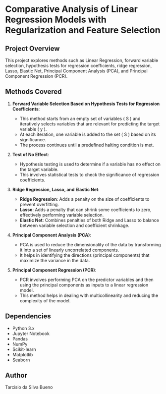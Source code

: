 # Comparative Analysis of Linear Regression Models with Regularization and Feature Selection

## Project Overview
This project explores methods such as Linear Regression, forward variable selection, hypothesis tests for regression coefficients, ridge regression, Lasso, Elastic Net, Principal Component Analysis (PCA), and Principal Component Regression (PCR).

## Methods Covered

1. **Forward Variable Selection Based on Hypothesis Tests for Regression Coefficients**:
    - This method starts from an empty set of variables \( S \) and iteratively selects variables that are relevant for predicting the target variable \( y \). 
    - At each iteration, one variable is added to the set \( S \) based on its significance.
    - The process continues until a predefined halting condition is met.

2. **Test of No Effect**:
    - Hypothesis testing is used to determine if a variable has no effect on the target variable.
    - This involves statistical tests to check the significance of regression coefficients.

3. **Ridge Regression, Lasso, and Elastic Net**:
    - **Ridge Regression**: Adds a penalty on the size of coefficients to prevent overfitting.
    - **Lasso**: Adds a penalty that can shrink some coefficients to zero, effectively performing variable selection.
    - **Elastic Net**: Combines penalties of both Ridge and Lasso to balance between variable selection and coefficient shrinkage.

4. **Principal Component Analysis (PCA)**:
    - PCA is used to reduce the dimensionality of the data by transforming it into a set of linearly uncorrelated components.
    - It helps in identifying the directions (principal components) that maximize the variance in the data.

5. **Principal Component Regression (PCR)**:
    - PCR involves performing PCA on the predictor variables and then using the principal components as inputs to a linear regression model.
    - This method helps in dealing with multicollinearity and reducing the complexity of the model.

## Dependencies
- Python 3.x
- Jupyter Notebook
- Pandas
- NumPy
- Scikit-learn
- Matplotlib
- Seaborn

## Author
Tarcisio da Silva Bueno